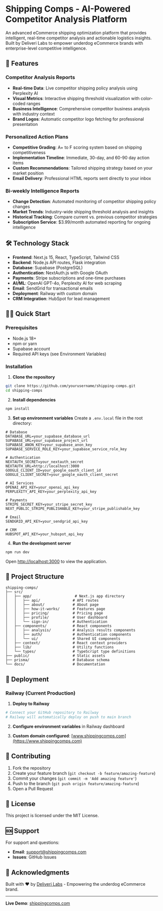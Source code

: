 # Shipping Comps - AI-Powered Competitor Analysis Platform

An advanced eCommerce shipping optimization platform that provides intelligent, real-time competitor analysis and actionable logistics insights. Built by Deliveri Labs to empower underdog eCommerce brands with enterprise-level competitive intelligence.

## 🚀 Features

### Competitor Analysis Reports
- **Real-time Data**: Live competitor shipping policy analysis using Perplexity AI
- **Visual Metrics**: Interactive shipping threshold visualization with color-coded ranges
- **Business Intelligence**: Comprehensive competitor business analysis with industry context
- **Brand Logos**: Automatic competitor logo fetching for professional presentation

### Personalized Action Plans  
- **Competitive Grading**: A+ to F scoring system based on shipping competitiveness
- **Implementation Timeline**: Immediate, 30-day, and 60-90 day action items
- **Custom Recommendations**: Tailored shipping strategy based on your market position
- **Email Delivery**: Professional HTML reports sent directly to your inbox

### Bi-weekly Intelligence Reports
- **Change Detection**: Automated monitoring of competitor shipping policy changes
- **Market Trends**: Industry-wide shipping threshold analysis and insights
- **Historical Tracking**: Compare current vs. previous competitor strategies
- **Subscription Service**: $3.99/month automated reporting for ongoing intelligence

## 🛠 Technology Stack

- **Frontend**: Next.js 15, React, TypeScript, Tailwind CSS
- **Backend**: Node.js API routes, Flask integration
- **Database**: Supabase (PostgreSQL)
- **Authentication**: NextAuth.js with Google OAuth
- **Payments**: Stripe subscriptions and one-time purchases
- **AI/ML**: OpenAI GPT-4o, Perplexity AI for web scraping
- **Email**: SendGrid for transactional emails
- **Deployment**: Railway with custom domain
- **CRM Integration**: HubSpot for lead management

## 🏃‍♂️ Quick Start

### Prerequisites
- Node.js 18+ 
- npm or yarn
- Supabase account
- Required API keys (see Environment Variables)

### Installation

1. **Clone the repository**
```bash
git clone https://github.com/yourusername/shipping-comps.git
cd shipping-comps
```

2. **Install dependencies**
```bash
npm install
```

3. **Set up environment variables**
Create a `.env.local` file in the root directory:

```env
# Database
DATABASE_URL=your_supabase_database_url
SUPABASE_URL=your_supabase_project_url
SUPABASE_ANON_KEY=your_supabase_anon_key
SUPABASE_SERVICE_ROLE_KEY=your_supabase_service_role_key

# Authentication
NEXTAUTH_SECRET=your_nextauth_secret
NEXTAUTH_URL=http://localhost:3000
GOOGLE_CLIENT_ID=your_google_oauth_client_id
GOOGLE_CLIENT_SECRET=your_google_oauth_client_secret

# AI Services
OPENAI_API_KEY=your_openai_api_key
PERPLEXITY_API_KEY=your_perplexity_api_key

# Payments
STRIPE_SECRET_KEY=your_stripe_secret_key
NEXT_PUBLIC_STRIPE_PUBLISHABLE_KEY=your_stripe_publishable_key

# Email
SENDGRID_API_KEY=your_sendgrid_api_key

# CRM
HUBSPOT_API_KEY=your_hubspot_api_key
```

4. **Run the development server**
```bash
npm run dev
```

Open [http://localhost:3000](http://localhost:3000) to view the application.

## 📁 Project Structure

```
shipping-comps/
├── src/
│   ├── app/                    # Next.js app directory
│   │   ├── api/               # API routes
│   │   ├── about/             # About page
│   │   ├── how-it-works/      # Features page
│   │   ├── pricing/           # Pricing page
│   │   ├── profile/           # User dashboard
│   │   └── sign-in/           # Authentication
│   ├── components/            # React components
│   │   ├── analysis/          # Analysis results components
│   │   ├── auth/              # Authentication components
│   │   └── ui/                # Shared UI components
│   ├── context/               # React context providers
│   ├── lib/                   # Utility functions
│   └── types/                 # TypeScript type definitions
├── public/                    # Static assets
├── prisma/                    # Database schema
└── docs/                      # Documentation
```

## 🚀 Deployment

### Railway (Current Production)

1. **Deploy to Railway**
```bash
# Connect your GitHub repository to Railway
# Railway will automatically deploy on push to main branch
```

2. **Configure environment variables** in Railway dashboard

3. **Custom domain configured**: [www.shippingcomps.com](https://www.shippingcomps.com)

## 🤝 Contributing

1. Fork the repository
2. Create your feature branch (`git checkout -b feature/amazing-feature`)
3. Commit your changes (`git commit -m 'Add amazing feature'`)
4. Push to the branch (`git push origin feature/amazing-feature`)
5. Open a Pull Request

## 📝 License

This project is licensed under the MIT License.

## 🆘 Support

For support and questions:
- **Email**: support@shippingcomps.com
- **Issues**: GitHub Issues

## 🙏 Acknowledgments

Built with ❤️ by [Deliveri Labs](https://deliveri.com) - Empowering the underdog eCommerce brand.

---

**Live Demo**: [shippingcomps.com](https://shippingcomps.com)
